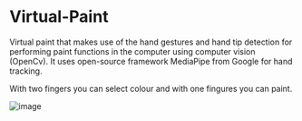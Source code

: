 # Virtual-Paint
Virtual paint that makes use of the hand gestures and hand tip detection for performing paint functions in the computer using computer vision (OpenCv).
It uses open-source framework MediaPipe from Google for hand tracking.  

With two fingers you can select colour and with one fingures you can paint.

![image](https://user-images.githubusercontent.com/106819662/205102715-f83d6527-8a7e-41dd-8171-201b14387963.png)
